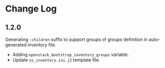 Change Log
==========

## 1.2.0

Generating `:children` suffix to support groups of groups definition in auto-generated inventory file.

- Adding `openstack_bootstrap_inventory_groups` variable.
- Update `os_inventory.ini.j2` template file.
